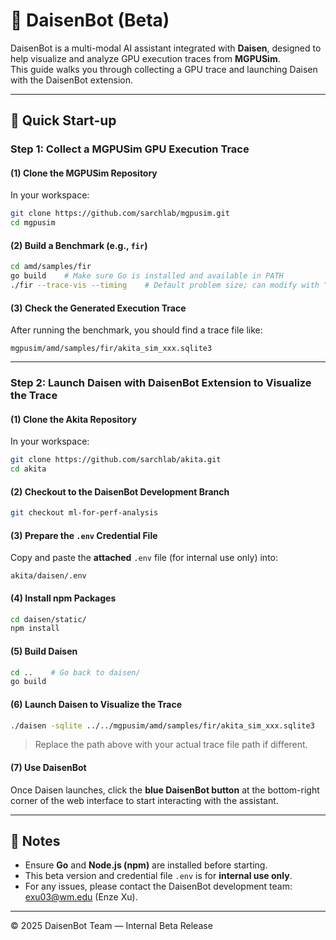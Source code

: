 # 🧠 DaisenBot (Beta)

DaisenBot is a multi-modal AI assistant integrated with **Daisen**, designed to help visualize and analyze GPU execution traces from **MGPUSim**.  
This guide walks you through collecting a GPU trace and launching Daisen with the DaisenBot extension.

---

## 🚀 Quick Start-up

### Step 1: Collect a MGPUSim GPU Execution Trace

#### (1) Clone the MGPUSim Repository
In your workspace:
```bash
git clone https://github.com/sarchlab/mgpusim.git
cd mgpusim
```

#### (2) Build a Benchmark (e.g., `fir`)
```bash
cd amd/samples/fir
go build    # Make sure Go is installed and available in PATH
./fir --trace-vis --timing    # Default problem size; can modify with "-length <value>"
```

#### (3) Check the Generated Execution Trace
After running the benchmark, you should find a trace file like:
```
mgpusim/amd/samples/fir/akita_sim_xxx.sqlite3
```

---

### Step 2: Launch Daisen with DaisenBot Extension to Visualize the Trace

#### (1) Clone the Akita Repository
In your workspace:
```bash
git clone https://github.com/sarchlab/akita.git
cd akita
```

#### (2) Checkout to the DaisenBot Development Branch
```bash
git checkout ml-for-perf-analysis
```

#### (3) Prepare the `.env` Credential File
Copy and paste the **attached** `.env` file (for internal use only) into:
```
akita/daisen/.env
```

#### (4) Install npm Packages
```bash
cd daisen/static/
npm install
```

#### (5) Build Daisen
```bash
cd ..    # Go back to daisen/
go build
```

#### (6) Launch Daisen to Visualize the Trace
```bash
./daisen -sqlite ../../mgpusim/amd/samples/fir/akita_sim_xxx.sqlite3
```
> Replace the path above with your actual trace file path if different.

#### (7) Use DaisenBot
Once Daisen launches, click the **blue DaisenBot button** at the bottom-right corner of the web interface to start interacting with the assistant.

---

## 🧩 Notes
- Ensure **Go** and **Node.js (npm)** are installed before starting.
- This beta version and credential file `.env` is for **internal use only**.
- For any issues, please contact the DaisenBot development team: exu03@wm.edu (Enze Xu).

---

© 2025 DaisenBot Team — Internal Beta Release
